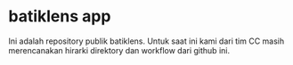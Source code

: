 
batiklens app <br>
===============	

Ini adalah repository publik batiklens. Untuk saat ini kami dari tim CC masih merencanakan hirarki direktory dan workflow dari github ini.
 
